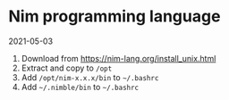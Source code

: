 # Nim programming language

2021-05-03

1. Download from https://nim-lang.org/install_unix.html
2. Extract and copy to `/opt`
3. Add `/opt/nim-x.x.x/bin` to `~/.bashrc`
4. Add `~/.nimble/bin` to `~/.bashrc`

